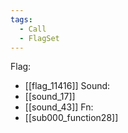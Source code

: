 ```yaml
---
tags:
  - Call
  - FlagSet
---
```

Flag:
- [[flag_11416]]
Sound:
- [[sound_17]]
- [[sound_43]]
Fn:
- [[sub000_function28]]
